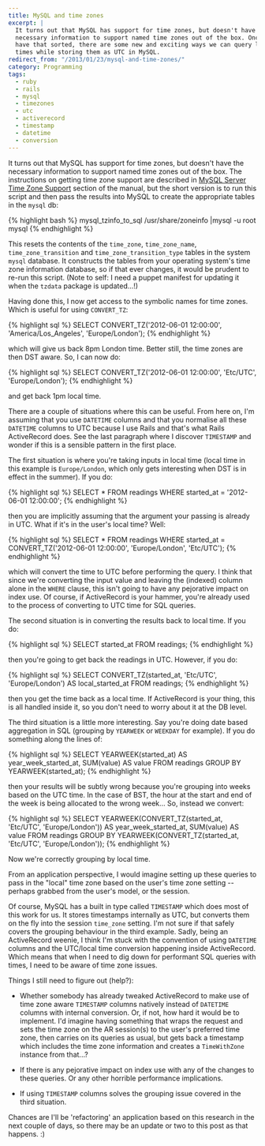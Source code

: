 ```yaml
---
title: MySQL and time zones
excerpt: |
  It turns out that MySQL has support for time zones, but doesn't have the
  necessary information to support named time zones out of the box. Once we
  have that sorted, there are some new and exciting ways we can query local
  times while storing them as UTC in MySQL.
redirect_from: "/2013/01/23/mysql-and-time-zones/"
category: Programming
tags:
  - ruby
  - rails
  - mysql
  - timezones
  - utc
  - activerecord
  - timestamp
  - datetime
  - conversion
---
```

It turns out that MySQL has support for time zones, but doesn't have the
necessary information to support named time zones out of the box. The
instructions on getting time zone support are described in [MySQL Server Time
Zone Support](http://dev.mysql.com/doc/refman/5.5/en/time-zone-support.html)
section of the manual, but the short version is to run this script and then
pass the results into MySQL to create the appropriate tables in the `mysql` db:

{% highlight bash %}
mysql_tzinfo_to_sql /usr/share/zoneinfo |mysql -u root mysql
{% endhighlight %}

This resets the contents of the `time_zone`, `time_zone_name`,
`time_zone_transition` and `time_zone_transition_type` tables in the system
`mysql` database. It constructs the tables from your operating system's time
zone information database, so if that ever changes, it would be prudent to
re-run this script. (Note to self: I need a puppet manifest for updating it
when the `tzdata` package is updated...!)

Having done this, I now get access to the symbolic names for time zones. Which
is useful for using `CONVERT_TZ`:

{% highlight sql %}
SELECT CONVERT_TZ('2012-06-01 12:00:00', 'America/Los_Angeles', 'Europe/London');
{% endhighlight %}

which will give us back 8pm London time. Better still, the time zones are then
DST aware. So, I can now do:

{% highlight sql %}
SELECT CONVERT_TZ('2012-06-01 12:00:00', 'Etc/UTC', 'Europe/London');
{% endhighlight %}

and get back 1pm local time.

There are a couple of situations where this can be useful. From here on, I'm
assuming that you use `DATETIME` columns and that you normalise all these
`DATETIME` columns to UTC because I use Rails and that's what Rails
ActiveRecord does. See the last paragraph where I discover `TIMESTAMP` and
wonder if this is a sensible pattern in the first place.

The first situation is where you're taking inputs in local time (local time in
this example is `Europe/London`, which only gets interesting when DST is in
effect in the summer). If you do:

{% highlight sql %}
SELECT * FROM readings
  WHERE started_at = '2012-06-01 12:00:00';
{% endhighlight %}

then you are implicitly assuming that the argument your passing is already in
UTC. What if it's in the user's local time? Well:

{% highlight sql %}
SELECT * FROM readings
  WHERE started_at = CONVERT_TZ('2012-06-01 12:00:00', 'Europe/London', 'Etc/UTC');
{% endhighlight %}

which will convert the time to UTC before performing the query. I think that
since we're converting the input value and leaving the (indexed) column alone
in the `WHERE` clause, this isn't going to have any pejorative impact on index
use. Of course, if ActiveRecord is your hammer, you're already used to the
process of converting to UTC time for SQL queries.

The second situation is in converting the results back to local time. If you
do:

{% highlight sql %}
SELECT started_at FROM readings;
{% endhighlight %}

then you're going to get back the readings in UTC. However, if you do:

{% highlight sql %}
SELECT CONVERT_TZ(started_at, 'Etc/UTC', 'Europe/London') AS local_started_at
  FROM readings;
{% endhighlight %}

then you get the time back as a local time. If ActiveRecord is your thing, this
is all handled inside it, so you don't need to worry about it at the DB level.

The third situation is a little more interesting. Say you're doing date based
aggregation in SQL (grouping by `YEARWEEK` or `WEEKDAY` for example). If you do
something along the lines of:

{% highlight sql %}
SELECT YEARWEEK(started_at) AS year_week_started_at, SUM(value) AS value
  FROM readings
  GROUP BY YEARWEEK(started_at);
{% endhighlight %}

then your results will be subtly wrong because you're grouping into weeks based
on the UTC time. In the case of BST, the hour at the start and end of the week
is being allocated to the wrong week… So, instead we convert:

{% highlight sql %}
SELECT YEARWEEK(CONVERT_TZ(started_at, 'Etc/UTC', 'Europe/London')) AS year_week_started_at, SUM(value) AS value
  FROM readings
  GROUP BY YEARWEEK(CONVERT_TZ(started_at, 'Etc/UTC', 'Europe/London'));
{% endhighlight %}

Now we're correctly grouping by local time.

From an application perspective, I would imagine setting up these queries to
pass in the "local" time zone based on the user's time zone setting -- perhaps
grabbed from the user's model, or the session.

Of course, MySQL has a built in type called `TIMESTAMP` which does most of this
work for us. It stores timestamps internally as UTC, but converts them on the
fly into the session `time_zone` setting. I'm not sure if that safely covers
the grouping behaviour in the third example. Sadly, being an ActiveRecord
weenie, I think I'm stuck with the convention of using `DATETIME` columns and
the UTC/local time conversion happening inside ActiveRecord. Which means that
when I need to dig down for performant SQL queries with times, I need to be
aware of time zone issues.

Things I still need to figure out (help?):

* Whether somebody has already tweaked ActiveRecord to make use of time zone
  aware `TIMESTAMP` columns natively instead of `DATETIME` columns with
  internal conversion. Or, if not, how hard it would be to implement. I'd
  imagine having something that wraps the request and sets the time zone on the
  AR session(s) to the user's preferred time zone, then carries on its queries
  as usual, but gets back a timestamp which includes the time zone information
  and creates a `TimeWithZone` instance from that...?

* If there is any pejorative impact on index use with any of the changes to
  these queries. Or any other horrible performance implications.

* If using `TIMESTAMP` columns solves the grouping issue covered in the third
  situation.

Chances are I'll be 'refactoring' an application based on this research in the
next couple of days, so there may be an update or two to this post as that
happens. :)
